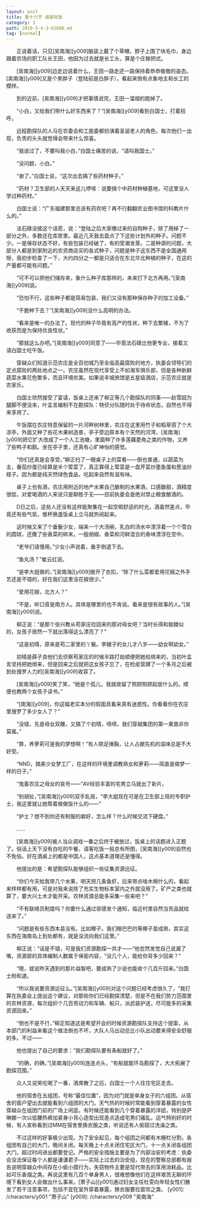 ```yaml
---
layout: post
title: 第十六节 请客吃饭
category: 3
path: 2010-5-4-3-01600.md
tag: [normal]
---
```


　　正说着话，只见[吴南海][y009]脑袋上戴了个草帽，脖子上围了块毛巾，身边跟着农场的职工队长王田，他因为过去就是长工头，算是个庄稼把式。

　　[吴南海][y009]边走边说着什么，王田一路走还一路保持着恭恭敬敬的姿态。[吴南海][y009]又是个黑胖子（登陆前是白胖子），看起来倒有点象地主和长工的模样。

　　到的近前，[吴南海][y009]才把事情说完，王田一溜烟的跑掉了。

　　“小白，又给我们带什么好东西来了？”[吴南海][y009]看到白国士，打着招呼。

　　远程勘探队的人马在农委会和工能委都扮演着圣诞老人的角色，每次他们一出现，负责的头头就觉得会带来什么惊喜。

　　“我说过了，不要叫我小白，”白国士痛苦的说，“请叫我国士。”

　　“没问题，小白。”

　　“谢了。”白国士说，“这次出去搞了些药材种子。”

　　“药材？卫生部的人天天来这儿啰嗦：说要搞个中药材种植基地，可这里没人学过种药材。”

　　白国士说：“广东福建那里总该有药农吧？再不行翻翻农业图书馆的科教片什么的。”

　　法石碌没接这个话茬，说：“登陆之后大家缴过来的自购种子，除了用掉了一部分之外，多数还在库房里。最近几天我去盘点了下这些计划外的种子。问题不少。一是保存状态不好，有些包装已经破了，有的受潮发芽。二是种源的问题，大部分人都是到家附近的农资商店买的各式种子，问题是种子这东西不是全国通用呀，我初步检查了一下，大约四分之一都是只适合在东北华北种植的种子，在这的产量都可能有问题。”

　　“可不可以把他们储存来，象什么种子库那样的，未来打下北方再用。”[吴南海][y009]说。

　　“恐怕不行，这些种子都是简易包装，我们又没有那种保存种子的加工设备。”

　　“干脆种下去？”[吴南海][y009]没什么高明的办法。

　　“看来是唯一的办法了。现代的种子毕竟有高产的性状，种下去繁殖，不为了收获而是为保持优良性状。”

　　“那就这么办吧。”[吴南海][y009]同意了——毕竟法石碌比他更专业，接着又请白国士吃午饭。

　　穿越众们知道示范农庄是全百仞城乃至全临高最腐败的地方，执委会领导们的定点腐败的两处地点之一。农庄虽然在现代享受上不如海军俱乐部，但是各种新鲜蔬菜水果花色繁多，而且环境优美。如果说丰城旅馆是五星级酒店，示范农庄就是农家乐。

　　白国士欣然接受了宴请，饭桌上还来了柳正等几个勘探队的同事——赵雪因为腿脚不便没来，叶孟言编制不在勘探队：特侦分队随时处于待命状态，自然也不得来享用了。

　　午饭摆在农庄特意保留的一片河畔树林里，农庄在这里用竹子和稻草搭了个大凉亭，外面又种了些花木果树造景，亭子旁边原本有个天然的河湾，[吴南海][y009]把它扩大改成了一个人工池塘，里面种了许多莲藕菱角之类的作物，又养了些鸭子和鹅。坐在亭子里，还真有心旷神怡的感觉。

　　“你们还真是会享受。”柳正扫了一眼桌子上的菜肴——倒也普通，以蔬菜为主，番茄炒蛋已经算是半个荤菜了，真正算得上荤菜是一盘芹菜炒墨鱼蛋和葱油炒蛏子。因为都是纯天然绿色食品，吃起来自然有滋有味。

　　桌子上也有酒，农庄用附近的地产水果自己酿制的水果酒，口感酸甜，酒精度很低，对爱喝酒的人来说只是聊胜于无——目前执委会是绝对禁止粮食酿酒的。

　　D日之后，这些人还没有这样能聚集在一起空暇舒适的时光，酒虽然差点，毕竟还有些气氛，推杯换盏饭桌上立马就热闹起来。

　　这时候又来了个垂鬟少女，端来一个大汤碗，乳白的汤水中漂浮着一个个雪白的圆球，还撒了些香菜的碎末。一股胡椒、香菜和河鲜混合的香味漂浮在空中。

　　“老爷们请慢用。”少女小声说着，垂手倒退下去。

　　“鱼丸汤？”崔云红说。

　　“是李大姐做的，”[吴南海][y009]敞开了衣扣，“除了什么菜都爱用花椒之外手艺还是不错的，好在我们这里没花椒很少。”

　　“爱用花椒，北方人？”

　　“不是，听口音是南方人。具体是哪里的也不肯说。看来是很有故事的人。”[吴南海][y009]说。

　　柳正说：“是那个张兴教从苟家庄捡回来的那对母女吧？当时长得和骷髅似的，女孩子居然一下就出落得这么漂亮了？”

　　“这是初晴，原来是苟二家里的丫鬟。李嫂子的女儿才八岁——幼女啊幼女。”

　　初晴是薛子良他们去侦察苟家庄的时候半路打劫顺便把她给绑来的，当初叶孟言坚持把她绑来，但是回来之后就把这女孩子忘了，在检疫营蹲了一个多月之后被到处搜罗人力的[吴南海][y009]收容了。

　　[吴南海][y009]笑了笑，“她是个孤儿，我就收留了照顾照顾起居什么的。顺便也教两个女孩子读书。”

　　“[南海][y009]，你这幅老实本分的假面具看来真有迷惑性。你看看你在农庄里搜罗了多少女人了？”

　　“没错，先是母女双雕，又搞了个初晴，啧啧，我们穿越集团的第一禽兽非你莫属。”

　　“靠，养萝莉可是我的梦想啊！”有人顿足捶胸，让人占据先机的滋味总是不大好受。

　　“NND，搞美少女梦工厂，在这样的环境里调教熟女和萝莉——简直是做梦一样的日子。”

　　“鬼畜农庄之母女的哀号——”AV经验丰富的宅男立马就出了新片。

　　“别胡扯，”[吴南海][y009]双手乱摇，“李大姐现在可是在卫生部上班的专职护士，我这里就让她帮着做做饭什么的——”

　　“护士？想不到你还有制服的癖好，怎么样？什么时候交流下硬盘。”

　　……

　　[吴南海][y009]被人当众调戏一番之后终于被放过，饭桌上的话题进入正题了。俗话上天下没有白吃的午餐，请客吃饭一般总有所图，[吴南海][y009]自然也不免俗。好在酒桌上的都是中国人，这点基本道理还是懂得。

　　他提出的是：希望勘探队能够组织一些征集资源远征。

　　“你们今天给我带几个水果，明天捞几条鱼虾，后来带点啥木棉什么的，看起来样样都有用，可是对我来说除了充实生物标本室内之外就没用了。矿产之类也就算了，要大兴土木才能开采。农林资源总能多采集一些来吧？”

　　“不有联络员制度吗？你要什么通过邬德发个通知，临近村里自然当贡品就给送来了。”

　　“问题是有些东西本县没有。比如椰子。我们眼巴巴的等椰子苗成熟，其实这东西在海南岛上到处都有，就是没流向我们这里。”

　　柳正说：“话是不错，可是我们资源勘探一共才——”他忽然发觉自己说漏了嘴，资源部的具体编制人数属于保密内容，“没几个人，能给你背多少回来？”

　　“嗯，就说昨天遇到的那片益智吧，要成熟了少说也能收个几百斤回来。”白国士附和道。

　　“所以我说要资源远征么。”[吴南海][y009]对这个问题已经考虑很久了，“我打算在执委会上提出这个建议，对那些你们已经勘探清楚，但是不在我们势力范围里的农林资源，每次组织个几百劳动力和车辆、船只，派武装护送，尽可能多的采集资源回来。”

　　“倒也不是不行，”柳正知道这是希望开会的时候资源勘探队支持这个提案，从本部门的利益来看这个做法倒也不坏，大队人马出动总比小队出动要来得安全舒服的多。不过——

　　他也提出了自己的要求：“我们勘探队要有条船就好了。”

　　“的确，的确，”[吴南海][y009]连连点头，“有船就能环岛勘探了，大大拓展了勘探范围。”

　　众人又说笑吃喝了一番，酒席散了之后，白国士一个人往住宅区走去。

　　他的宿舍在五组团，号称“最佳位置”，因为对门就是单身女子的六组团。从宿舍的窗户望出去就能看到六组团的大门。天气热的时候时常能看到穿着暴露的女性穿越众在组团门前的广场上闲逛。有时候还能看到几个穿着暴露的洋妞，特别是萨琳娜一次以低腰热裤加紧身小背心造型出现差点造成宅男们骚乱。运气特别好的时候，有人宣称看到过MM在宿舍里换衣服之类，听说还有人偷窥过洗澡之类。

　　不过这样的好事极少出现。为了安全起见，每个组团之间都有木栅栏分割，各组团有自己的大门，晚间关闭。每天晚上十点关闭住宅区大门，十一点关闭各组团大门。超过时间进出都要登记。严格的安全措施主要是为了内部治安的考虑：执委会没法保证每个人都是谦谦君子——实际上过去的治安组，现在的警察总部都有报告说明穿越众中间存在小偷小摸行为，失窃物件主要是现代带去的享用消耗品，比如可乐香烟之类。再说这里有几百个单身男人，很难想像他们在这样艰苦无聊的环境下看到女人会做出什么事来。[萧子山][y001]通过妇女主任杜雯向年轻女性们散发了若干注意事项，包括不宜在室外穿着暴露，换衣服要拉窗帘之类。
[y001]: /characters/y001 "萧子山"
[y009]: /characters/y009 "吴南海"
